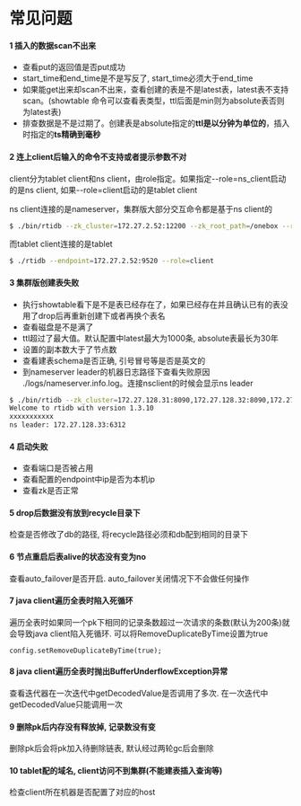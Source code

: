# 常见问题

#### 1 插入的数据scan不出来

* 查看put的返回值是否put成功
* start\_time和end\_time是不是写反了, start\_time必须大于end\_time
* 如果能get出来却scan不出来，查看创建的表是不是latest表，latest表不支持scan。\(showtable 命令可以查看表类型，ttl后面是min则为absolute表否则为latest表\)
* 排查数据是不是过期了。创建表是absolute指定的**ttl是以分钟为单位的**，插入时指定的**ts精确到毫秒**

#### 2 连上client后输入的命令不支持或者提示参数不对

client分为tablet client和ns client，由role指定。如果指定--role=ns\_client启动的是ns client, 如果--role=client启动的是tablet client

ns client连接的是nameserver，集群版大部分交互命令都是基于ns client的

```bash
$ ./bin/rtidb --zk_cluster=172.27.2.52:12200 --zk_root_path=/onebox --role=ns_client
```

而tablet client连接的是tablet

```bash
$ ./rtidb --endpoint=172.27.2.52:9520 --role=client
```

#### 3 集群版创建表失败

* 执行showtable看下是不是表已经存在了，如果已经存在并且确认已有的表没用了drop后再重新创建下或者再换个表名
* 查看磁盘是不是满了
* ttl超过了最大值。默认配置中latest最大为1000条, absolute表最长为30年
* 设置的副本数大于了节点数
* 查看建表schema是否正确, 引号冒号等是否是英文的
* 到nameserver leader的机器日志路径下查看失败原因 ./logs/nameserver.info.log。连接nsclient的时候会显示ns leader

```bash
$ ./bin/rtidb --zk_cluster=172.27.128.31:8090,172.27.128.32:8090,172.27.128.33:8090 --zk_root_path=/rtidb_cluster --role=ns_client
Welcome to rtidb with version 1.3.10
xxxxxxxxxxx 
ns leader: 172.27.128.33:6312
```

#### 4 启动失败

* 查看端口是否被占用
* 查看配置的endpoint中ip是否为本机ip
* 查看zk是否正常

#### 5 drop后数据没有放到recycle目录下

检查是否修改了db的路径, 将recycle路径必须和db配到相同的目录下

#### 6 节点重启后表alive的状态没有变为no

查看auto_failover是否开启. auto_failover关闭情况下不会做任何操作

#### 7 java client遍历全表时陷入死循环  

遍历全表时如果同一个pk下相同的记录条数超过一次请求的条数(默认为200条)就会导致java client陷入死循环. 可以将RemoveDuplicateByTime设置为true  
```
config.setRemoveDuplicateByTime(true);
```

#### 8 java client遍历全表时抛出BufferUnderflowException异常

查看迭代器在一次迭代中getDecodedValue是否调用了多次. 在一次迭代中getDecodedValue只能调用一次

#### 9 删除pk后内存没有释放掉, 记录数没有变  

删除pk后会将pk加入待删除链表, 默认经过两轮gc后会删除

#### 10  tablet配的域名, client访问不到集群(不能建表插入查询等)  

检查client所在机器是否配置了对应的host

